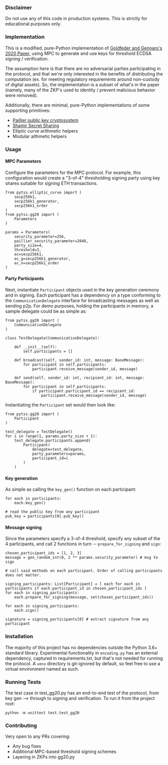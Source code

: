 
### Disclaimer 

Do not use any of this code in production systems. This is strictly for educational purposes only. 

### Implementation 

This is a modified, pure-Python implementation of [Goldfeder and Gennaro's 2020 Paper](https://eprint.iacr.org/2020/540.pdf), using MPC to generate and use keys for threshold ECDSA signing / verification. 

The assumption here is that there are no adversarial parties participating in the protocol, and that we're only interested in the benefits of distributing the computation (ex. for meeting regulatory requirements around non-custody of digital assets). So, the implementation is a subset of what's in the paper (namely, many of the ZKP's used to identity / prevent malicious behavior were removed). 

Additionally, there are minimal, pure-Python implementations of some supporting primitives:

- [Paillier public key cryptosystem](https://en.wikipedia.org/wiki/Paillier_cryptosystem)
- [Shamir Secret Sharing](https://en.wikipedia.org/wiki/Shamir%27s_Secret_Sharing)
- Elliptic curve arithmetic helpers 
- Modular aithmetic helpers 

### Usage 

#### MPC Parameters

Configure the parameters for the MPC protocol. For example, this configuration would create a "3-of-4" thresholding signing party using key shares suitable for signing ETH transactions. 

```
from pytss.elliptic_curve import (
    secp256k1,
    secp256k1_generator,
    secp256k1_order
)
from pytss.gg20 import (
    Parameters
)

params = Parameters(
    security_parameter=256,
    paillier_security_parameter=2048,
    party_size=4,
    threshold=3,
    ec=secp256k1,
    ec_g=secp256k1_generator,
    ec_n=secp256k1_order
)
```

#### Party Participants

Next, instantiate `Participant` objects used in the key generation ceremony and in signing. Each participant has a dependency on a type conforming to the `CommunicationDelegate` interface for broadcasting messages as well as sending p2p. For demo purposes, holding the participants in memory, a sample delegate could be as simple as: 

```
from pytss.gg20 import (
    CommunicationDelegate
)

class TestDelegate(CommunicationDelegate):

    def __init__(self):
        self.participants = []

    def broadcast(self, sender_id: int, message: BaseMessage):
        for participant in self.participants:
            participant.receive_message(sender_id, message)

    def send(self, sender_id: int, recipient_id: int, message: BaseMessage):
        for participant in self.participants:
            if participant.participant_id == recipient_id:
                participant.receive_message(sender_id, message) 
```

Instantiating the `Participant` set would then look like:

```
from pytss.gg20 import (
    Participant
)

test_delegate = TestDelegate()
for i in range(1, params.party_size + 1):   
    test_delegate.participants.append(
        Participant(
            delegate=test_delegate,
            party_parameters=params,
            participant_id=i
        )
    )
```

#### Key generation 

As simple as calling the `key_gen()` function on each participant:

```
for each in participants:
    each.key_gen()
    
# read the public key from any participant
pub_key = participants[0].pub_key()
```

#### Message signing 

Since the parameters specify a 3-of-4 threshold, specify any subset of the 4 participants, and call 2 functions in turn -- `prepare_for_signing` and `sign`:

```
chosen_participant_ids = [1, 2, 3]
message = gen_random_int(0, 2 ** params.security_parameter) # msg to sign 

# call said methods on each participant. Order of calling participants does not matter.

signing_participants: List[Participant] = [ each for each in participants if each.participant_id in chosen_participant_ids ]
for each in signing_participants:
    each.prepare_for_signing(message, set(chosen_participant_ids))

for each in signing_participants:
    each.sign()
    
signature = signing_participants[0] # extract signature from any participant
```

### Installation

The majority of this project has no dependencies outside the Python 3.6+ standard library. Experimental functionality in `encoding.py` has an external dependency, captured in requirements.txt, but that's not needed for running the protocol. A `venv` directory is git-ignored by default, so feel free to use a virtual environment named as such. 

### Running Tests

The test case in test_gg20.py has an end-to-end test of the protocol, from key gen --> through to signing and verification. To run it from the project root:

`python -m unittest test.test_gg20` 

### Contributing 

Very open to any PRs covering:
- Any bug fixes
- Additional MPC-based threshold signing schemes 
- Layering in ZKPs into gg20.py
